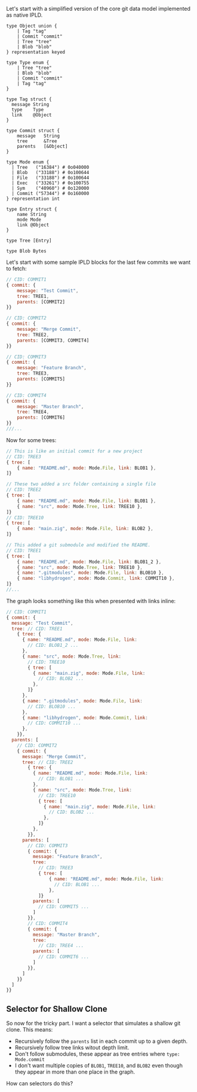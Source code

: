 Let's start with a simplified version of the core git data model implemented as native IPLD.

```ipldsch
type Object union {
    | Tag "tag"
    | Commit "commit"
    | Tree "tree"
    | Blob "blob"
} representation keyed

type Type enum {
    | Tree "tree"
    | Blob "blob"
    | Commit "commit"
    | Tag "tag"
}

type Tag struct {
  message String
  type    Type
  link    @Object
}

type Commit struct {
    message   String
    tree      &Tree
    parents   [&Object]
}

type Mode enum {
  | Tree   ("16384") # 0o040000
  | Blob   ("33188") # 0o100644
  | File   ("33188") # 0o100644
  | Exec   ("33261") # 0o100755
  | Sym    ("40960") # 0o120000
  | Commit ("57344") # 0o160000
} representation int

type Entry struct {
    name String
    mode Mode
    link @Object
}

type Tree [Entry]

type Blob Bytes
```

Let's start with some sample IPLD blocks for the last few commits we want to fetch:
```js
// CID: COMMIT1
{ commit: {
    message: "Test Commit",
    tree: TREE1,
    parents: [COMMIT2]
}}

// CID: COMMIT2
{ commit: {
    message: "Merge Commit",
    tree: TREE2,
    parents: [COMMIT3, COMMIT4]
}}

// CID: COMMIT3
{ commit: {
    message: "Feature Branch",
    tree: TREE3,
    parents: [COMMIT5]
}}

// CID: COMMIT4
{ commit: {
    message: "Master Branch",
    tree: TREE4,
    parents: [COMMIT6]
}}
///...
```

Now for some trees:
```js
// This is like an initial commit for a new project
// CID: TREE3
{ tree: [
    { name: "README.md", mode: Mode.File, link: BLOB1 },
]}

// These two added a src folder containing a single file
// CID: TREE2
{ tree: [
    { name: "README.md", mode: Mode.File, link: BLOB1 },
    { name: "src", mode: Mode.Tree, link: TREE10 },
]}
// CID: TREE10
{ tree: [
    { name: "main.zig", mode: Mode.File, link: BLOB2 },
]}

// This added a git submodule and modified the README.
// CID: TREE1
{ tree: [
    { name: "README.md", mode: Mode.File, link: BLOB1_2 },
    { name: "src", mode: Mode.Tree, link: TREE10 },
    { name: ".gitmodules", mode: Mode.File, link: BLOB10 },
    { name: "libhydrogen", mode: Mode.Commit, link: COMMIT10 },
]}
//...
```


The graph looks something like this when presented with links inline:

```js
// CID: COMMIT1
{ commit: { 
  message: "Test Commit",
  tree: // CID: TREE1
    { tree: { 
      { name: "README.md", mode: Mode.File, link: 
        // CID: BLOB1_2 ...
      },
      { name: "src", mode: Mode.Tree, link:
        // CID: TREE10
        { tree: [
          { name: "main.zig", mode: Mode.File, link: 
            // CID: BLOB2 ...
          },
        ]}
      },
      { name: ".gitmodules", mode: Mode.File, link: 
        // CID: BLOB10 ...
      },
      { name: "libhydrogen", mode: Mode.Commit, link: 
        // CID: COMMIT10 ...
      },
    }},
  parents: [
    // CID: COMMIT2
    { commit: {
      message: "Merge Commit",
      tree: // CID: TREE2
        { tree: {
          { name: "README.md", mode: Mode.File, link: 
            // CID: BLOB1 ...
          },
          { name: "src", mode: Mode.Tree, link:
            // CID: TREE10
            { tree: [
              { name: "main.zig", mode: Mode.File, link: 
                // CID: BLOB2 ...
              },
            ]}
          },
        }},
      parents: [
        // CID: COMMIT3
        { commit: {
          message: "Feature Branch",
          tree: 
            // CID: TREE3
            { tree: [
                { name: "README.md", mode: Mode.File, link: 
                  // CID: BLOB1 ...
                },
            ]}
          parents: [
            // CID: COMMIT5 ...
          ]
        }},
        // CID: COMMIT4
        { commit: {
          message: "Master Branch",
          tree: 
            // CID: TREE4 ...
          parents: [
            // CID: COMMIT6 ...
          ]
        }},
      ]  
    }}
  ]
}}
```

## Selector for Shallow Clone

So now for the tricky part.  I want a selector that simulates a shallow git clone.  This means:
- Recursively follow the `parents` list in each commit up to a given depth.
- Recursively follow tree links witout depth limit.
- Don't follow submodules, these appear as tree entries where `type: Mode.commit`
- I don't want multiple copies of `BLOB1`, `TREE10`, and `BLOB2` even though they appear in more than one place in the graph.

How can selectors do this?